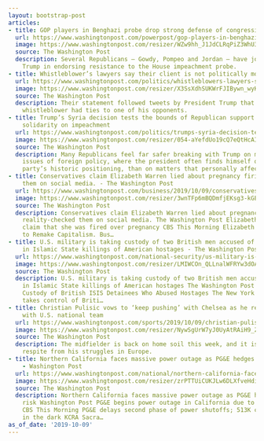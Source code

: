 ```yaml
---
layout: bootstrap-post
articles:
- title: GOP players in Benghazi probe drop strong defense of congressional oversight
  url: https://www.washingtonpost.com/powerpost/gop-players-in-benghazi-probe-drop-strong-defense-of-congressional-oversight/2019/10/09/9dc2a99e-eaa4-11e9-9c6d-436a0df4f31d_story.html
  image: https://www.washingtonpost.com/resizer/WZw9hh_J1JdCLRqPiZ3WhU3psYo=/1484x0/arc-anglerfish-washpost-prod-washpost.s3.amazonaws.com/public/ABV7ZCXKZUI6TIZJON4PX6Q3MM.jpg
  source: The Washington Post
  description: Several Republicans — Gowdy, Pompeo and Jordan — have joined President
    Trump in endorsing resistance to the House impeachment probe.
- title: Whistleblower’s lawyers say their client is not politically motivated
  url: https://www.washingtonpost.com/politics/whistleblowers-lawyers-say-their-client-is-not-politically-motivated/2019/10/09/89baaba6-eade-11e9-9c6d-436a0df4f31d_story.html
  image: https://www.washingtonpost.com/resizer/X3SsXdhSUKWrFJIBywn_wyKp1jA=/1484x0/arc-anglerfish-washpost-prod-washpost.s3.amazonaws.com/public/6IA2DFXK5EI6TEYGI7FQGJH5IQ.jpg
  source: The Washington Post
  description: Their statement followed tweets by President Trump that allege the
    whistleblower had ties to one of his opponents.
- title: Trump’s Syria decision tests the bounds of Republican support as he demands
    solidarity on impeachment
  url: https://www.washingtonpost.com/politics/trumps-syria-decision-tests-the-bounds-of-republican-support-as-he-demands-solidarity-on-impeachment/2019/10/09/b5f0c8b0-eaaa-11e9-85c0-85a098e47b37_story.html
  image: https://www.washingtonpost.com/resizer/054-aYefdUo19cQ7eQtHcAIwvrU=/1440x0/smart/arc-anglerfish-washpost-prod-washpost.s3.amazonaws.com/public/OR6JZPCAJEI6TBNNO6PPAX6Z3A.jpg
  source: The Washington Post
  description: Many Republicans feel far safer breaking with Trump on more distant
    issues of foreign policy, where the president often finds himself outside of his
    party’s historic positioning, than on matters that personally affect Trump.
- title: Conservatives claim Elizabeth Warren lied about pregnancy firing. Women reality-checked
    them on social media. - The Washington Post
  url: https://www.washingtonpost.com/business/2019/10/09/conservatives-claim-elizabeth-warren-lied-about-pregnancy-firing-women-reality-checked-them-social-media/
  image: https://www.washingtonpost.com/resizer/3wnTFp6mBQDmfjEKsg3-kGE6m3Q=/1440x0/smart/arc-anglerfish-washpost-prod-washpost.s3.amazonaws.com/public/GQ6VDXXJNMI6TIZJON4PX6Q3MM.jpg
  source: The Washington Post
  description: Conservatives claim Elizabeth Warren lied about pregnancy firing. Women
    reality-checked them on social media. The Washington Post Elizabeth Warren defends
    claim that she was fired over pregnancy CBS This Morning Elizabeth Warren Vows
    to Remake Capitalism. Bus…
- title: U.S. military is taking custody of two British men accused of involvement
    in Islamic State killings of American hostages - The Washington Post
  url: https://www.washingtonpost.com/national-security/us-military-is-taking-custody-of-two-british-men-accused-of-involvement-in-islamic-state-killings-of-american-hostages/2019/10/09/a5d8971a-e946-11e9-9c6d-436a0df4f31d_story.html
  image: https://www.washingtonpost.com/resizer/LMIWCOn_QLLnalWFRYw3dOAWgRs=/1484x0/arc-anglerfish-washpost-prod-washpost.s3.amazonaws.com/public/G2MOBSXKZUI6TIZJON4PX6Q3MM.jpg
  source: The Washington Post
  description: U.S. military is taking custody of two British men accused of involvement
    in Islamic State killings of American hostages The Washington Post U.S. Takes
    Custody of British ISIS Detainees Who Abused Hostages The New York Times US military
    takes control of Briti…
- title: Christian Pulisic vows to ‘keep pushing’ with Chelsea as he returns to play
    with U.S. national team
  url: https://www.washingtonpost.com/sports/2019/10/09/christian-pulisic-vows-keep-pushing-with-chelsea-he-returns-play-with-us-national-team/
  image: https://www.washingtonpost.com/resizer/NywSgUrW7yJ0UyAtRAiH9_ZgfWQ=/1484x0/arc-anglerfish-washpost-prod-washpost.s3.amazonaws.com/public/VF7MIEHDLQI6TMFGHUBXEG4F54.jpg
  source: The Washington Post
  description: The midfielder is back on home soil this week, and it is a welcome
    respite from his struggles in Europe.
- title: Northern California faces massive power outage as PG&E hedges wildfire risk
    - Washington Post
  url: https://www.washingtonpost.com/national/northern-california-faces-massive-power-outage-as-pgande-hedges-wildfire-risk/2019/10/09/576facfa-ead9-11e9-9306-47cb0324fd44_story.html
  image: https://www.washingtonpost.com/resizer/zrPTTUiCUKJLw6DLXfveHdi2ncM=/1484x0/arc-anglerfish-washpost-prod-washpost.s3.amazonaws.com/public/WNGBJNHKXMI6TBOAQWQJRZD3G4.jpg
  source: The Washington Post
  description: Northern California faces massive power outage as PG&E hedges wildfire
    risk Washington Post PG&E begins power outage in California due to wildfire threat
    CBS This Morning PG&E delays second phase of power shutoffs; 513K customers remain
    in the dark KCRA Sacra…
as_of_date: '2019-10-09'
---
```


